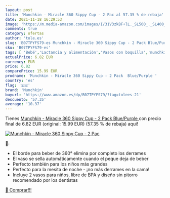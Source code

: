 ```yaml
---
layout: post
title: 'Munchkin - Miracle 360 Sippy Cup - 2 Pac al 57.35 % de rebaja'
date: 2021-11-18 16:29:53
image: 'https://m.media-amazon.com/images/I/31V3zkBF+lL._SL500_._SL400_.jpg'
comments: true
category: ofertas
author: 'tole.es'
slug: 'B07TPYFS79-es Munchkin - Miracle 360 Sippy Cup - 2 Pack Blue/Purple'
sku: 'B07TPYFS79-es'
tags: [ 'Bebé','Lactancia y alimentación','Vasos con boquilla','munchkin', ]
actualPrice: 6.82 EUR
currency: EUR
price: 6.82
comparePrice: 15.99 EUR
prodname: 'Munchkin - Miracle 360 Sippy Cup - 2 Pack  Blue/Purple '
country: 'es'
flag: '🇪🇸'
brand: 'Munchkin'
buyurl: 'https://www.amazon.es/dp/B07TPYFS79/?tag=tolees-21'
descuento: '57.35'
average: '10.37'
---
```


Tienes [Munchkin - Miracle 360 Sippy Cup - 2 Pack  Blue/Purple ](https://www.amazon.es/dp/B07TPYFS79/?tag=tolees-21) con precio final de  6.82 EUR (original: 15.99 EUR) (57.35 %  de rebaja) aqui!

[![Munchkin - Miracle 360 Sippy Cup - 2 Pac](https://m.media-amazon.com/images/I/31V3zkBF+lL._SL500_._SL400_.jpg)](https://www.amazon.es/dp/B07TPYFS79/?tag=tolees-21)

🔎:

- El borde para beber de 360° ​elimina por completo los derrames
- El vaso se sella automáticamente cuando el peque deja de beber
- Perfecto también para los niños más grandes
- Perfecto para la mesita de noche - ¡no más derrames en la cama!
- Incluye 2 vasos para niños, libre de BPA y diseño sin pitorro recomendado por los dentistas

[🛒 Comprar!!!](https://www.amazon.es/dp/B07TPYFS79/?tag=tolees-21)
